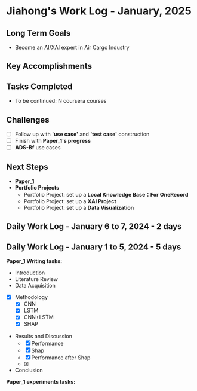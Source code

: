 # Jiahong's Work Log - January, 2025

## Long Term Goals

* Become an AI/XAI expert in Air Cargo Industry

## **Key Accomplishments**



## **Tasks Completed**

* To be continued: N coursera courses

## **Challenges**

* [ ] Follow up with **'use case'** and **'test case'** construction
* [ ] Finish with **Paper_1's progress**
* [ ] **ADS-Bf** use cases

## **Next Steps**

* **Paper_1**
* **Portfolio Projects**
  - Portfolio Project: set up a **Local Knowledge Base：For OneRecord**
  - Portfolio Project: set up a **XAI Project**
  - Portfolio Project: set up a **Data Visualization**


## Daily Work Log - January 6 to 7, 2024 - **2 days**


## Daily Work Log - January 1 to 5, 2024 - **5 days**

**Paper_1 Writing tasks:**
  - Introduction
  - Literature Review
  - Data Acquisition
  - [X] Methodology
    - [X] CNN
    - [X] LSTM
    - [X] CNN+LSTM
    - [X] SHAP
  - Results and Discussion
    - [X] Performance
    - [X] Shap
    - [X] Performance after Shap
    - [X] 

  - Conclusion

**Paper_1 experiments tasks:**

